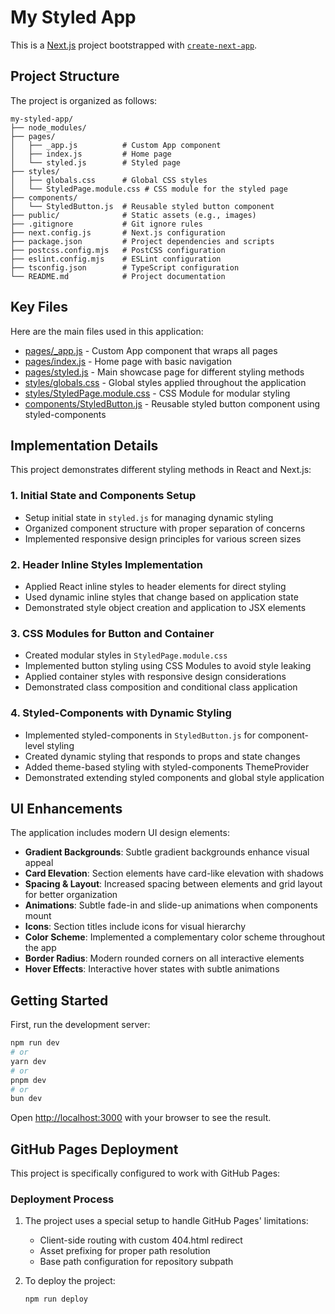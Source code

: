 # My Styled App

This is a [Next.js](https://nextjs.org) project bootstrapped with [`create-next-app`](https://nextjs.org/docs/app/api-reference/cli/create-next-app).

## Project Structure

The project is organized as follows:

```
my-styled-app/
├── node_modules/
├── pages/
│   ├── _app.js          # Custom App component
│   ├── index.js         # Home page
│   └── styled.js        # Styled page
├── styles/
│   ├── globals.css      # Global CSS styles
│   └── StyledPage.module.css # CSS module for the styled page
├── components/
│   └── StyledButton.js  # Reusable styled button component
├── public/              # Static assets (e.g., images)
├── .gitignore           # Git ignore rules
├── next.config.js       # Next.js configuration
├── package.json         # Project dependencies and scripts
├── postcss.config.mjs   # PostCSS configuration
├── eslint.config.mjs    # ESLint configuration
├── tsconfig.json        # TypeScript configuration
└── README.md            # Project documentation
```

## Key Files

Here are the main files used in this application:

- [pages/_app.js](/pages/_app.js) - Custom App component that wraps all pages
- [pages/index.js](/pages/index.js) - Home page with basic navigation
- [pages/styled.js](/pages/styled.js) - Main showcase page for different styling methods
- [styles/globals.css](/styles/globals.css) - Global styles applied throughout the application
- [styles/StyledPage.module.css](/styles/StyledPage.module.css) - CSS Module for modular styling
- [components/StyledButton.js](/components/StyledButton.js) - Reusable styled button component using styled-components

## Implementation Details

This project demonstrates different styling methods in React and Next.js:

### 1. Initial State and Components Setup
- Setup initial state in `styled.js` for managing dynamic styling
- Organized component structure with proper separation of concerns
- Implemented responsive design principles for various screen sizes

### 2. Header Inline Styles Implementation
- Applied React inline styles to header elements for direct styling
- Used dynamic inline styles that change based on application state
- Demonstrated style object creation and application to JSX elements

### 3. CSS Modules for Button and Container
- Created modular styles in `StyledPage.module.css` 
- Implemented button styling using CSS Modules to avoid style leaking
- Applied container styles with responsive design considerations
- Demonstrated class composition and conditional class application

### 4. Styled-Components with Dynamic Styling
- Implemented styled-components in `StyledButton.js` for component-level styling
- Created dynamic styling that responds to props and state changes
- Added theme-based styling with styled-components ThemeProvider
- Demonstrated extending styled components and global style application

## UI Enhancements

The application includes modern UI design elements:

- **Gradient Backgrounds**: Subtle gradient backgrounds enhance visual appeal
- **Card Elevation**: Section elements have card-like elevation with shadows
- **Spacing & Layout**: Increased spacing between elements and grid layout for better organization
- **Animations**: Subtle fade-in and slide-up animations when components mount
- **Icons**: Section titles include icons for visual hierarchy
- **Color Scheme**: Implemented a complementary color scheme throughout the app
- **Border Radius**: Modern rounded corners on all interactive elements
- **Hover Effects**: Interactive hover states with subtle animations

## Getting Started

First, run the development server:

```bash
npm run dev
# or
yarn dev
# or
pnpm dev
# or
bun dev
```

Open [http://localhost:3000](http://localhost:3000) with your browser to see the result.

## GitHub Pages Deployment

This project is specifically configured to work with GitHub Pages:

### Deployment Process

1. The project uses a special setup to handle GitHub Pages' limitations:
   - Client-side routing with custom 404.html redirect
   - Asset prefixing for proper path resolution
   - Base path configuration for repository subpath

2. To deploy the project:
   ```bash
   npm run deploy

